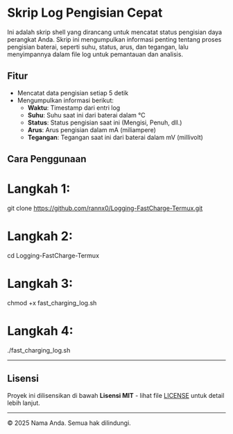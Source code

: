 # Skrip Log Pengisian Cepat

Ini adalah skrip shell yang dirancang untuk mencatat status pengisian daya perangkat Anda. Skrip ini mengumpulkan informasi penting tentang proses pengisian baterai, seperti suhu, status, arus, dan tegangan, lalu menyimpannya dalam file log untuk pemantauan dan analisis.

## Fitur

- Mencatat data pengisian setiap 5 detik
- Mengumpulkan informasi berikut:
  - **Waktu**: Timestamp dari entri log
  - **Suhu**: Suhu saat ini dari baterai dalam °C
  - **Status**: Status pengisian saat ini (Mengisi, Penuh, dll.)
  - **Arus**: Arus pengisian dalam mA (miliampere)
  - **Tegangan**: Tegangan saat ini dari baterai dalam mV (millivolt)

## Cara Penggunaan

# Langkah 1:

git clone https://github.com/rannx0/Logging-FastCharge-Termux.git

# Langkah 2:

cd Logging-FastCharge-Termux

# Langkah 3:

chmod +x fast_charging_log.sh

# Langkah 4:

./fast_charging_log.sh

---

## Lisensi

Proyek ini dilisensikan di bawah **Lisensi MIT** - lihat file [LICENSE](LICENSE) untuk detail lebih lanjut.

---

© 2025 Nama Anda. Semua hak dilindungi.
